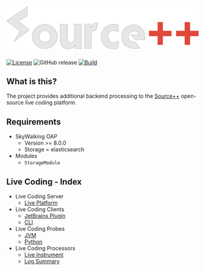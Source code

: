 # ![](https://github.com/sourceplusplus/live-platform/blob/master/.github/media/sourcepp_logo.svg)

[![License](https://img.shields.io/github/license/sourceplusplus/processor-log-summary)](LICENSE)
![GitHub release](https://img.shields.io/github/v/release/sourceplusplus/processor-log-summary?include_prereleases)
[![Build](https://github.com/sourceplusplus/processor-log-summary/actions/workflows/build.yml/badge.svg)](https://github.com/sourceplusplus/processor-log-summary/actions/workflows/build.yml)

## What is this?

The project provides additional backend processing to the [Source++](https://github.com/sourceplusplus/live-platform) open-source live coding platform.

## Requirements

- SkyWalking OAP
  - Version >= 8.0.0
  - Storage = elasticsearch
- Modules
  - `StorageModule`

## Live Coding - Index
- Live Coding Server
  - [Live Platform](https://github.com/sourceplusplus/live-platform)
- Live Coding Clients
  - [JetBrains Plugin](https://github.com/sourceplusplus/SourceMarker)
  - [CLI](https://github.com/sourceplusplus/interface-cli)
- Live Coding Probes
  - [JVM](https://github.com/sourceplusplus/probe-jvm)
  - [Python](https://github.com/sourceplusplus/probe-python)
- Live Coding Processors
  - [Live Instrument](https://github.com/sourceplusplus/processor-instrument)
  - [Log Summary](https://github.com/sourceplusplus/processor-log-summary)
